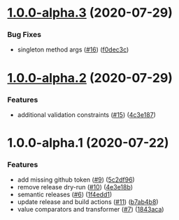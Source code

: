 # [1.0.0-alpha.3](https://github.com/Gusto/validate-rb/compare/v1.0.0-alpha.2...v1.0.0-alpha.3) (2020-07-29)


### Bug Fixes

* singleton method args ([#16](https://github.com/Gusto/validate-rb/issues/16)) ([f0dec3c](https://github.com/Gusto/validate-rb/commit/f0dec3cd750eff30ea1fe5fb378cecf56617b478))

# [1.0.0-alpha.2](https://github.com/Gusto/validate-rb/compare/v1.0.0-alpha.1...v1.0.0-alpha.2) (2020-07-29)


### Features

* additional validation constraints ([#15](https://github.com/Gusto/validate-rb/issues/15)) ([4c3e187](https://github.com/Gusto/validate-rb/commit/4c3e187c6b6bbed396935379b7faf5b66d7dc626))

# 1.0.0-alpha.1 (2020-07-22)


### Features

* add missing github token ([#9](https://github.com/Gusto/validate-rb/issues/9)) ([5c2df96](https://github.com/Gusto/validate-rb/commit/5c2df967bfcc645c68639e443e33160ab5a4f9aa))
* remove release dry-run ([#10](https://github.com/Gusto/validate-rb/issues/10)) ([4e3e18b](https://github.com/Gusto/validate-rb/commit/4e3e18b3c49c92906a1f6e186e346863f2a7faab))
* semantic releases ([#6](https://github.com/Gusto/validate-rb/issues/6)) ([1f4edd1](https://github.com/Gusto/validate-rb/commit/1f4edd18072fb00840e16eca895c8ae91ede2258))
* update release and build actions ([#11](https://github.com/Gusto/validate-rb/issues/11)) ([b7ab4b8](https://github.com/Gusto/validate-rb/commit/b7ab4b8909e2d0afcce2d5db98615dc6a4c1eaf3))
* value comparators and transformer ([#7](https://github.com/Gusto/validate-rb/issues/7)) ([1843aca](https://github.com/Gusto/validate-rb/commit/1843acac9d3812576e7b906d477528a72a3c64c8))
